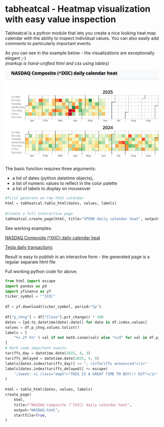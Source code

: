 # tabheatcal - Heatmap visualization with easy value inspection

Tabheatcal is a python module that lets you create a nice looking heat map calendar with the ability to inspect individual values.
You can also easily add comments to particularly important events.

As you can see in the example below - the visualizations are exceptionally elegant ;-) <br>
<i>(markup is hand-crafted html and css using tables)</i>


<p align="left">
<img src="examples/tabheatcal.gif"   width="550" style="max-width: 100%;max-height: 100%;">
</p>

The basic function requires three arguments:

* a list of dates (python datetime objects),
* a list of numeric values ​​to reflect in the color palette
* a list of labels to display on mouseover

```python
#first generate an raw html calendar
html = tabheatcal.table_html(dates, values, labels)

#create a full interactive page
tabheatcal.create_page(html, title="SP500 daily calendar heat", output="SP500.html")
```




See working examples:
<p>

<a href="https://html-preview.github.io/?url=https://github.com/ts-kontakt/tabheatcal/blob/master/examples/NASDAQ.html" target="_blank">
NASDAQ Composite (^IXIC) daily calendar heat</a>
</p>
<p>
<a href="https://html-preview.github.io/?url=https://github.com/ts-kontakt/tabheatcal/blob/master/examples/transactions.html" target="_blank">
Tesla daily transactions</a>
</p>

Result is easy to publish in an interactive form - the generated page is a regular separate html file

Full working python code for above.

```python
from html import escape
import pandas as pd
import yfinance as yf
ticker_symbol = "^IXIC"

df = yf.download(ticker_symbol, period="3y")

df["p_chng"] = df["Close"].pct_change() * 100
dates = [pd.to_datetime(date).date() for date in df.index.values]
values = df.p_chng.values.tolist()
labels = [
    "%+.2f %%" % val if not math.isnan(val) else "n/d" for val in df.p_chng.values
]
# Mark some important events
tariffs_day = datetime.date(2025, 4, 3)
tariffs_delayed = datetime.date(2025, 4, 9)
labels[dates.index(tariffs_day)] += "; <i>Tariffs announced!</i>"
labels[dates.index(tariffs_delayed)] += escape(
    ';tweet: <i class="emph">"THIS IS A GREAT TIME TO BUY!!! DJT"</i>'
)

html = table_html(dates, values, labels)
create_page(
    html,
    title=f"NASDAQ Composite (^IXIC) daily calendar heat",
    output="NASDAQ.html",
    startfile=True,
)
```
